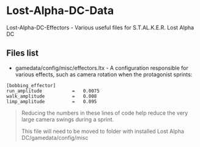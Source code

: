 # Lost-Alpha-DC-Data
Lost-Alpha-DC-Effectors - Various useful files for S.T.AL.K.E.R. Lost Alpha DC

## Files list
* gamedata/config/misc/effectors.ltx - A configuration responsible for various effects, such as camera rotation when the protagonist sprints:
```
[bobbing_effector]
run_amplitude			=	0.0075
walk_amplitude			=	0.008
limp_amplitude			=	0.095
```
> Reducing the numbers in these lines of code help reduce the very large camera swings during a sprint.
>
> This file will need to be moved to folder with installed Lost Alpha DC/gamedata/config/misc
